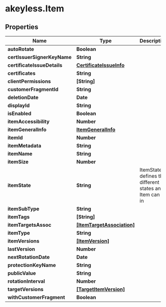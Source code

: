 # akeyless.Item

## Properties

Name | Type | Description | Notes
------------ | ------------- | ------------- | -------------
**autoRotate** | **Boolean** |  | [optional] 
**certIssuerSignerKeyName** | **String** |  | [optional] 
**certificateIssueDetails** | [**CertificateIssueInfo**](CertificateIssueInfo.md) |  | [optional] 
**certificates** | **String** |  | [optional] 
**clientPermissions** | **[String]** |  | [optional] 
**customerFragmentId** | **String** |  | [optional] 
**deletionDate** | **Date** |  | [optional] 
**displayId** | **String** |  | [optional] 
**isEnabled** | **Boolean** |  | [optional] 
**itemAccessibility** | **Number** |  | [optional] 
**itemGeneralInfo** | [**ItemGeneralInfo**](ItemGeneralInfo.md) |  | [optional] 
**itemId** | **Number** |  | [optional] 
**itemMetadata** | **String** |  | [optional] 
**itemName** | **String** |  | [optional] 
**itemSize** | **Number** |  | [optional] 
**itemState** | **String** | ItemState defines the different states an Item can be in | [optional] 
**itemSubType** | **String** |  | [optional] 
**itemTags** | **[String]** |  | [optional] 
**itemTargetsAssoc** | [**[ItemTargetAssociation]**](ItemTargetAssociation.md) |  | [optional] 
**itemType** | **String** |  | [optional] 
**itemVersions** | [**[ItemVersion]**](ItemVersion.md) |  | [optional] 
**lastVersion** | **Number** |  | [optional] 
**nextRotationDate** | **Date** |  | [optional] 
**protectionKeyName** | **String** |  | [optional] 
**publicValue** | **String** |  | [optional] 
**rotationInterval** | **Number** |  | [optional] 
**targetVersions** | [**[TargetItemVersion]**](TargetItemVersion.md) |  | [optional] 
**withCustomerFragment** | **Boolean** |  | [optional] 


